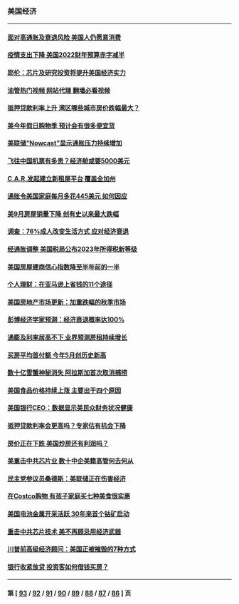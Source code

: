 ### 美国经济
---
#### [面对高通胀及衰退风险 美国人仍愿意消费](../../pages/ncid1078158/n13850486.md?10222045) 
#### [疫情支出下降 美国2022财年预算赤字减半](../../pages/ncid1078158/n13850467.md?10222045) 
#### [耶伦：芯片及研究投资将提升美国经济实力](../../pages/ncid1078158/n13850392.md?10222045) 
#### [油管热门视频 网站代理 翻墙必看视频](http://132.145.103.77:81/youtube.html?10222045)
#### [抵押贷款利率上升 湾区哪些城市房价跌幅最大？](../../pages/ncid1078158/n13849921.md?10222045) 
#### [美今年假日购物季 预计会有很多便宜货](../../pages/ncid1078158/n13849658.md?10222045) 
#### [美联储“Nowcast”显示通胀压力持续增加](../../pages/ncid1078158/n13849445.md?10222045) 
#### [飞往中国机票有多贵？经济舱或要5000美元](../../pages/ncid1078158/n13849214.md?10222045) 
#### [C.A.R.发起建立新租屋平台 覆盖全加州](../../pages/ncid1078158/n13849210.md?10222045) 
#### [通胀令美国家庭每月多花445美元 如何因应](../../pages/ncid1078158/n13849024.md?10222045) 
#### [美9月房屋销量下降 创有史以来最大跌幅](../../pages/ncid1078158/n13849021.md?10222045) 
#### [调查：76%成人改变生活方式 应对经济衰退](../../pages/ncid1078158/n13848790.md?10222045) 
#### [经通胀调整 美国税局公布2023年所得税新等级](../../pages/ncid1078158/n13848850.md?10222045) 
#### [美国房屋建商信心指数降至半年前的一半](../../pages/ncid1078158/n13848242.md?10222045) 
#### [个人理财：在亚马逊上省钱的11个途径](../../pages/ncid1078158/n13847993.md?10222045) 
#### [美国房地产市场更新：加重跌幅的秋季市场](../../pages/ncid1078158/n13847677.md?10222045) 
#### [彭博经济学家预测：经济衰退概率达100%](../../pages/ncid1078158/n13847765.md?10222045) 
#### [通膨及利率居高不下 业界预测房租持续增长](../../pages/ncid1078158/n13847743.md?10222045) 
#### [买房平均首付额 今年5月创历史新高](../../pages/ncid1078158/n13847651.md?10222045) 
#### [数十亿雪蟹神秘消失 阿拉斯加首次取消捕捞](../../pages/ncid1078158/n13847554.md?10222045) 
#### [美国食品价格持续上涨 主要出于四个原因](../../pages/ncid1078158/n13847448.md?10222045) 
#### [美国银行CEO：数据显示美民众财务状况健康](../../pages/ncid1078158/n13847507.md?10222045) 
#### [抵押贷款利率会更高吗？专家估有机会下降](../../pages/ncid1078158/n13846939.md?10222045) 
#### [房价正在下跌 美国炒房还有利润吗？](../../pages/ncid1078158/n13845022.md?10222045) 
#### [美重击中共芯片业 数十中企美籍高管何去何从](../../pages/ncid1078158/n13846793.md?10222045) 
#### [民主党参议员桑德斯：美联储正在伤害经济](../../pages/ncid1078158/n13846757.md?10222045) 
#### [在Costco购物 有孩子家庭买七种美食很实惠](../../pages/ncid1078158/n13844985.md?10222045) 
#### [美国电池金属开采活跃 30年来首个钴矿启动](../../pages/ncid1078158/n13846243.md?10222045) 
#### [重击中共芯片技术 美不再顾忌用经济武器](../../pages/ncid1078158/n13845753.md?10222045) 
#### [川普前高级经济顾问：美国正被摧毁的7种方式](../../pages/ncid1078158/n13845808.md?10222045) 
#### [银行收紧放贷 投资客如何借钱买房？](../../pages/ncid1078158/n13845654.md?10222045) 

---
#### 第 [ [93](./93.md?10222045) / [92](./92.md?10222045) / [91](./91.md?10222045) / [90](./90.md?10222045) / [89](./89.md?10222045) / [88](./88.md?10222045) / [87](./87.md?10222045) / [86](./86.md?10222045) ] 页
